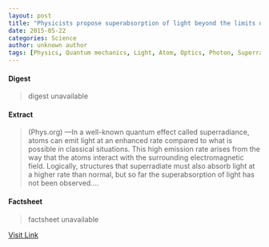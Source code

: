 ```yaml
---
layout: post
title: "Physicists propose superabsorption of light beyond the limits of classical physics"
date: 2015-05-22
categories: Science
author: unknown author
tags: [Physics, Quantum mechanics, Light, Atom, Optics, Photon, Superradiance, Laser, Quantum optics, Emission spectrum, Quantum dot, Exciton, Science, Classical physics, Nanotechnology, Materials science, Physical chemistry, Electromagnetic radiation, Physical sciences, Atomic molecular and optical physics, Mechanics, Chemistry, Applied and interdisciplinary physics, Natural philosophy, Solid state engineering, Condensed matter physics]
---
```



#### Digest
>digest unavailable

#### Extract
>(Phys.org) —In a well-known quantum effect called superradiance, atoms can emit light at an enhanced rate compared to what is possible in classical situations. This high emission rate arises from the way that the atoms interact with the surrounding electromagnetic field. Logically, structures that superradiate must also absorb light at a higher rate than normal, but so far the superabsorption of light has not been observed....

#### Factsheet
>factsheet unavailable

[Visit Link](http://phys.org/news328428104.html)


